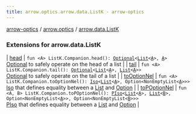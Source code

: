 ```yaml
---
title: arrow.optics.arrow.data.ListK - arrow-optics
---
```


[arrow-optics](../../index.html) / [arrow.optics](../index.html) / [arrow.data.ListK](./index.html)

### Extensions for arrow.data.ListK

| [head](head.html) | `fun <A> ListK.Companion.head(): `[`Optional`](../-optional.html)`<`[`List`](https://kotlinlang.org/api/latest/jvm/stdlib/kotlin.collections/-list/index.html)`<`[`A`](head.html#A)`>, `[`A`](head.html#A)`>`<br>[Optional](../-optional.html) to safely operate on the head of a list |
| [tail](tail.html) | `fun <A> ListK.Companion.tail(): `[`Optional`](../-optional.html)`<`[`List`](https://kotlinlang.org/api/latest/jvm/stdlib/kotlin.collections/-list/index.html)`<`[`A`](tail.html#A)`>, `[`List`](https://kotlinlang.org/api/latest/jvm/stdlib/kotlin.collections/-list/index.html)`<`[`A`](tail.html#A)`>>`<br>[Optional](../-optional.html) to safely operate on the tail of a list |
| [toOptionNel](to-option-nel.html) | `fun <A> ListK.Companion.toOptionNel(): `[`Iso`](../-iso.html)`<`[`List`](https://kotlinlang.org/api/latest/jvm/stdlib/kotlin.collections/-list/index.html)`<`[`A`](to-option-nel.html#A)`>, Option<NonEmptyList<`[`A`](to-option-nel.html#A)`>>>`<br>[Iso](../-iso.html) that defines equality between a [List](https://kotlinlang.org/api/latest/jvm/stdlib/kotlin.collections/-list/index.html) and [Option](#) |
| [toPOptionNel](to-p-option-nel.html) | `fun <A, B> ListK.Companion.toPOptionNel(): `[`PIso`](../-p-iso/index.html)`<`[`List`](https://kotlinlang.org/api/latest/jvm/stdlib/kotlin.collections/-list/index.html)`<`[`A`](to-p-option-nel.html#A)`>, `[`List`](https://kotlinlang.org/api/latest/jvm/stdlib/kotlin.collections/-list/index.html)`<`[`B`](to-p-option-nel.html#B)`>, Option<NonEmptyList<`[`A`](to-p-option-nel.html#A)`>>, Option<NonEmptyList<`[`B`](to-p-option-nel.html#B)`>>>`<br>[PIso](../-p-iso/index.html) that defines equality between a [List](https://kotlinlang.org/api/latest/jvm/stdlib/kotlin.collections/-list/index.html) and [Option](#) |

